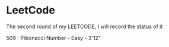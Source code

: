# LeetCode
The second round of my LEETCODE, I will record the status of it

509 - Fibonacci Number - Easy - 3'12"